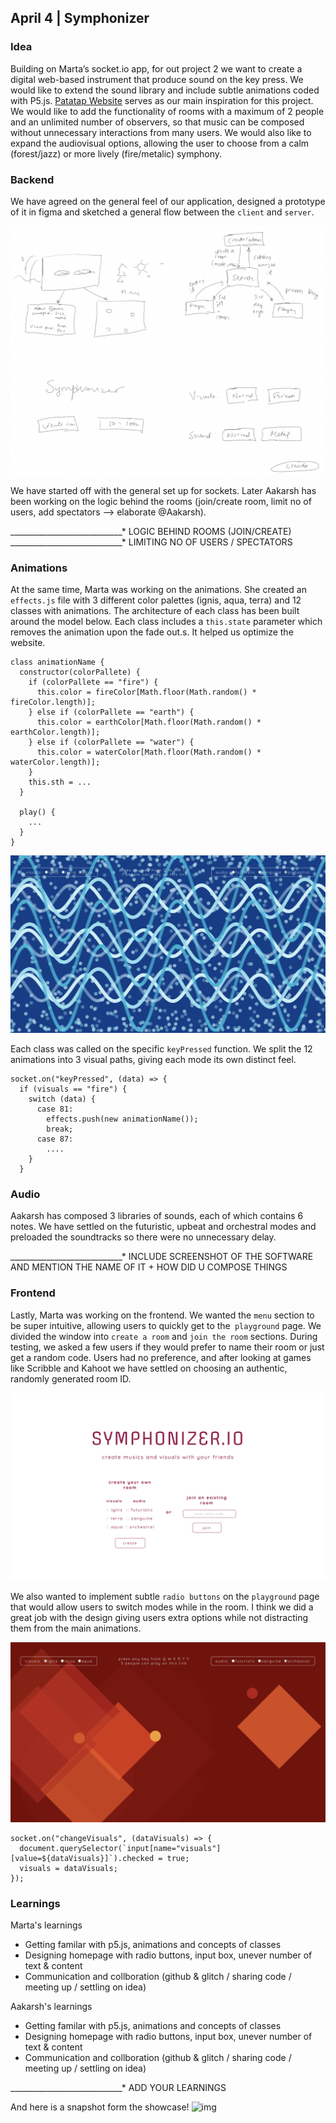 ## April 4 | Symphonizer

### Idea
Building on Marta’s socket.io app, for out project 2 we want to create a digital web-based instrument that produce sound on the key press. We would like to extend the sound library and include subtle animations coded with P5.js. [Patatap Website](https://patatap.com) serves as our main inspiration for this project. We would like to add the functionality of rooms with a maximum of 2 people and an unlimited number of observers, so that music can be composed without unnecessary interactions from many users. We would also like to expand the audiovisual options, allowing the user to choose from a calm (forest/jazz) or more lively (fire/metalic) symphony.


### Backend
We have agreed on the general feel of our application, designed a prototype of it in figma and sketched a general flow between the `client` and `server`.

![img](https://github.com/martapienkosz/symphonizer/blob/main/dcmd/sketch.png)

We have started off with the general set up for sockets. Later Aakarsh has been working on the logic behind the rooms (join/create room, limit no of users, add spectators --> elaborate @Aakarsh).

____________________________* LOGIC BEHIND ROOMS (JOIN/CREATE)
____________________________* LIMITING NO OF USERS / SPECTATORS


### Animations

At the same time, Marta was working on the animations. She created an `effects.js` file with 3 different color palettes (ignis, aqua, terra) and 12 classes with animations. The architecture of each class has been built around the model below. Each class includes a `this.state` parameter which removes the animation upon the fade out.s. It helped us optimize the website.

```
class animationName {
  constructor(colorPallete) {
    if (colorPallete == "fire") {
      this.color = fireColor[Math.floor(Math.random() * fireColor.length)];
    } else if (colorPallete == "earth") {
      this.color = earthColor[Math.floor(Math.random() * earthColor.length)];
    } else if (colorPallete == "water") {
      this.color = waterColor[Math.floor(Math.random() * waterColor.length)];
    }
    this.sth = ...
  }

  play() {
    ...
  }
}
```

![img](https://github.com/martapienkosz/symphonizer/blob/main/dcmd/aqua2.png)

Each class was called on the specific `keyPressed` function. We split the 12 animations into 3 visual paths, giving each mode its own distinct feel.

```
socket.on("keyPressed", (data) => {
  if (visuals == "fire") {
    switch (data) {
      case 81:
        effects.push(new animationName());
        break;
      case 87:
        ....
    }
  }
```


### Audio

Aakarsh has composed 3 libraries of sounds, each of which contains 6 notes. We have settled on the futuristic, upbeat and orchestral modes and preloaded the soundtracks so there were no unnecessary delay.

____________________________* INCLUDE SCREENSHOT OF THE SOFTWARE AND MENTION THE NAME OF IT + HOW DID U COMPOSE THINGS


### Frontend

Lastly, Marta was working on the frontend. We wanted the `menu` section to be super intuitive, allowing users to quickly get to the` playground` page. We divided the window into `create a room` and `join the room` sections. During testing, we asked a few users if they would prefer to name their room or just get a random code. Users had no preference, and after looking at games like Scribble and Kahoot we have settled on choosing an authentic, randomly generated room ID.

![img](https://github.com/martapienkosz/symphonizer/blob/main/dcmd/front2.png)

We also wanted to implement subtle `radio buttons` on the `playground` page that would allow users to switch modes while in the room. I think we did a great job with the design giving users extra options while not distracting them from the main animations.

![img](https://github.com/martapienkosz/symphonizer/blob/main/dcmd/front3.png)


```
socket.on("changeVisuals", (dataVisuals) => {
  document.querySelector(`input[name="visuals"][value=${dataVisuals}]`).checked = true;
  visuals = dataVisuals;
});

```


### Learnings
Marta's learnings
- Getting familar with p5.js, animations and concepts of classes
- Designing homepage with radio buttons, input box, unever number of text & content
- Communication and collboration (github & glitch / sharing code / meeting up / settling on idea)

Aakarsh's learnings
- Getting familar with p5.js, animations and concepts of classes
- Designing homepage with radio buttons, input box, unever number of text & content
- Communication and collboration (github & glitch / sharing code / meeting up / settling on idea)

____________________________* ADD YOUR LEARNINGS


And here is a snapshot form the showcase!
![img](https://github.com/martapienkosz/symphonizer/blob/main/dcmd/showcase.png)
